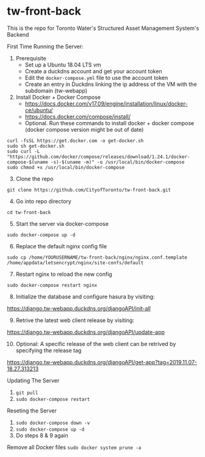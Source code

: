 # tw-front-back

This is the repo for Toronto Water's Structured Asset Management System's Backend

First Time Running the Server:
1. Prerequisite
   - Set up a Ubuntu 18.04 LTS vm
   - Create a duckdns account and get your account token
   - Edit the `docker-compose.yml` file to use the account token
   - Create an entry in Duckdns linking the ip address of the VM with the subdomain (tw-webapp)
2. Install Docker + Docker Compose
   - https://docs.docker.com/v17.09/engine/installation/linux/docker-ce/ubuntu/
   - https://docs.docker.com/compose/install/
   - Optional. Run these commands to install docker + docker compose (docker compose version might be out of date)
```
curl -fsSL https://get.docker.com -o get-docker.sh
sudo sh get-docker.sh
sudo curl -L "https://github.com/docker/compose/releases/download/1.24.1/docker-compose-$(uname -s)-$(uname -m)" -o /usr/local/bin/docker-compose
sudo chmod +x /usr/local/bin/docker-compose
```
3. Clone the repo

`git clone https://github.com/CityofToronto/tw-front-back.git`

4. Go into repo directory

`cd tw-front-back`

5. Start the server via docker-compose

`sudo docker-compose up -d`

6. Replace the default nginx config file 

`sudo cp /home/YOURUSERNAME/tw-front-back/nginx/nginx.conf.template /home/appdata/letsencrypt/nginx/site-confs/default`

7. Restart nginx to reload the new config

`sudo docker-compose restart nginx`

8. Initialize the database and configure hasura by visiting:

https://django.tw-webapp.duckdns.org/djangoAPI/init-all

9. Retrive the latest web client release by visiting:

https://django.tw-webapp.duckdns.org/djangoAPI/update-app

10. Optional: A specific release of the web client can be retrived by specifying the release tag

https://django.tw-webapp.duckdns.org/djangoAPI/get-app?tag=2019.11.07-18.27.313213

Updating The Server
1. `git pull`
2. `sudo docker-compose restart`

Reseting the Server
1. `sudo docker-compose down -v`
2. `sudo docker-compose up -d`
3. Do steps 8 & 9 again

Remove all Docker files
`sudo docker system prune -a`
